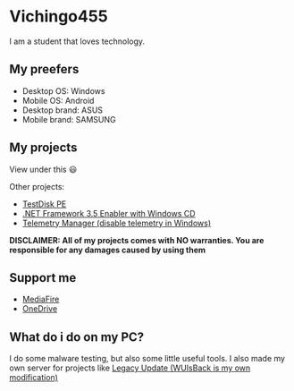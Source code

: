 # Vichingo455
I am a student that loves technology.

## My preefers
- Desktop OS: Windows
- Mobile OS: Android
- Desktop brand: ASUS
- Mobile brand: SAMSUNG

## My projects
View under this 😃

Other projects:
- [TestDisk PE](https://sourceforge.net/projects/testdisk-pe.testdisk.p)
- [.NET Framework 3.5 Enabler with Windows CD](https://gist.github.com/Vichingo455/d9911eee7e333651caab7273d3cea7ab)
- [Telemetry Manager (disable telemetry in Windows)](https://gist.github.com/Vichingo455/3c4065795bea59a90e7d004c051f238b)

**DISCLAIMER: All of my projects comes with NO warranties. You are responsible for any damages caused by using them**

## Support me
- [MediaFire](https://www.mediafire.com/?dqcf77x)
- [OneDrive](https://onedrive.live.com?invref=81a6fbaabee8b373&invscr=90)

## What do i do on my PC?
I do some malware testing, but also some little useful tools.
I also made my own server for projects like [Legacy Update (WUIsBack is my own modification)](http://legacyupdate.net)

